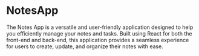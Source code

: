 # NotesApp
The Notes App is a versatile and user-friendly application designed to help you efficiently manage your notes and tasks. Built using React for both the front-end and back-end, this application provides a seamless experience for users to create, update, and organize their notes with ease.
